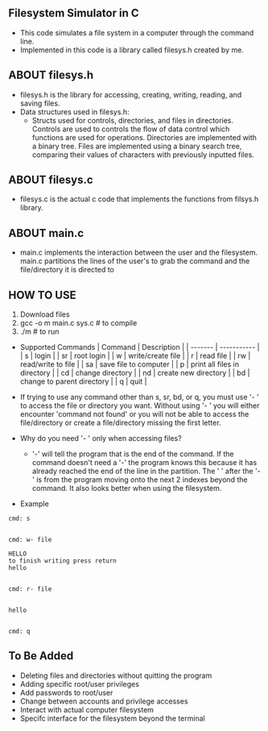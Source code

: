 Filesystem Simulator in C
-
- This code simulates a file system in a computer through the command line.
- Implemented in this code is a library called filesys.h created by me.

ABOUT filesys.h
-
- filesys.h is the library for accessing, creating, writing, reading, and saving files.
- Data structures used in filesys.h:
  - Structs used for controls, directories, and files in directories. Controls are used to controls the flow of data control which functions are used for operations. Directories are implemented with a binary tree. Files are implemented using a binary search tree, comparing their values of characters with previously inputted files.
  
ABOUT filesys.c
-
- filesys.c is the actual c code that implements the functions from filsys.h library.

ABOUT main.c
-
- main.c implements the interaction between the user and the filesystem. main.c partitions the lines of the user's to grab the command and the file/directory it is directed to

HOW TO USE
-
1. Download files
2. gcc -o m main.c sys.c  # to compile
3. ./m # to run
- Supported Commands
  | Command | Description |
  | ------- | ----------- |
  | s       | login       |
  | sr      | root login  |
  | w       | write/create file            |
  | r        |  read file           |
  | rw        | read/write to file            |
  | sa        |  save file to computer           |
  | p        | print all files in directory            |
  | cd        | change directory            |
  | nd        | create new directory            |
  | bd        | change to parent directory            |
  | q        |  quit           |
  
- If trying to use any command other than s, sr, bd, or q, you must use '- ' to access the file or directory you want. Without using '- ' you will either encounter 'command not found' or you will not be able to access the file/directory or create a file/directory missing the first letter.
- Why do you need '- ' only when accessing files?
  - '-' will tell the program that is the end of the command. If the command doesn't need a '-' the program knows this because it has already reached the end of the line in the partition. The ' ' after the '-' is from the program moving onto the next 2 indexes beyond the command. It also looks better when using the filesystem.
- Example
```
cmd: s


cmd: w- file

HELLO
to finish writing press return
hello


cmd: r- file


hello


cmd: q
```

To Be Added
-
- Deleting files and directories without quitting the program
- Adding specific root/user privileges
- Add passwords to root/user
- Change between accounts and privilege accesses
- Interact with actual computer filesystem
- Specifc interface for the filesystem beyond the terminal
